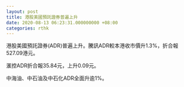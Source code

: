 ```yaml
---
layout: post
title: 港股美國預託證券普遍上升
date: 2020-08-13 06:23:31.000000000 +08:00
categories: rthk
---
```


港股美國預託證券(ADR)普遍上升。騰訊ADR較本港收市價升1.3%，折合報527.09港元。

滙控ADR折合報35.84元，上升0.09元。

中海油、中石油及中石化ADR全面升逾1%。
